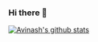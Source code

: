 ### Hi there 👋

<!--
**terra9/terra9** is a ✨ _special_ ✨ repository because its `README.md` (this file) appears on your GitHub profile.

Here are some ideas to get you started:

- 🔭 I’m currently working on ...
- 🌱 I’m currently learning ...
- 👯 I’m looking to collaborate on ...
- 🤔 I’m looking for help with ...
- 💬 Ask me about ...
- 📫 How to reach me: ...
- 😄 Pronouns: ...
- ⚡ Fun fact: ...
[![Top Langs](https://github-readme-stats.vercel.app/api/top-langs/?username=terra9&count_private=true)](https://github.com/terra9/github-readme-stats)
-->
[![Avinash's github stats](https://github-readme-stats.vercel.app/api?username=terra9&count_private=true&show_icons=true)](https://github.com/terra9/github-readme-stats)

